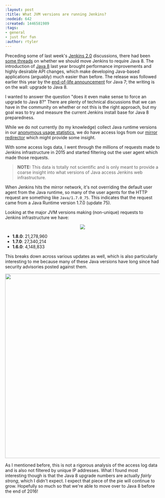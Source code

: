 ```yaml
---
:layout: post
:title: What JVM versions are running Jenkins?
:nodeid: 642
:created: 1446581989
:tags:
- general
- just for fun
:author: rtyler
---
```

Preceding some of last week's [Jenkins 2.0](https://wiki.jenkins.io/display/JENKINS/Jenkins+2.0) discussions, there had been [some threads](https://groups.google.com/d/msg/jenkinsci-dev/sw_WepGw0Pk/0gO2V9UXy-8J) on whether we should move Jenkins to require Java 8. The introduction of [Java 8](https://www.oracle.com/events/us/en/java8/index.html) last year brought performance improvements and highly desirable API changes, which make developing Java-based applications (arguably) much easier than before. The release was followed earlier this year by the [end-of-life announcement](https://www.java.com/en/download/faq/java_7.xml) for Java 7; the writing is on the wall: upgrade to Java 8.

I wanted to answer the question "does it even make sense to force an upgrade to Java 8?" There are plenty of technical discussions that we can have in the community on whether or not this is the right approach, but my goal was to try and measure the current Jenkins install base for Java 8 preparedness.

<!--break-->

While we do not currently (to my knowledge) collect Java runtime versions in our [anonymous usage statistics](https://stats.jenkins-ci.org/jenkins-stats/), we do have access logs from our [mirror redirector](http://mirrors.jenkins-ci.org) which might provide some insight.

With some access logs data, I went through the millions of requests made to Jenkins infrastructure in 2015 and started filtering out the user agent which made those requests.

> **NOTE:** This data is totally not scientific and is only meant to provide a coarse insight into what versions of Java access Jenkins web infrastructure.


When Jenkins hits the mirror network, it's not overriding the default user agent from the Java runtime, so many of the user agents for the HTTP request are something like `Java/1.7.0_75`. This indicates that the request came from a Java Runtime version 1.7.0 (update 75). 

Looking at the major JVM versions making (non-unique) requests to Jenkins infrastructure we have:


<center><img src="https://web.archive.org/web/*/https://agentdero.cachefly.net/continuousblog/major-jvm-versions.png"/></center>

* **1.8.0**: 21,278,960
* **1.7.0**: 27,340,214
* **1.6.0**: 4,148,833

This breaks down across various updates as well, which is also particularly interesting to me because many of these Java versions have long since had security advisories posted against them.

<center><img src="https://web.archive.org/web/*/https://agentdero.cachefly.net/continuousblog/jvm-versions-with-updates.png" width="600"/></center>


As I mentioned before, this is not a rigorous analysis of the access log data and is also not filtered by unique IP addresses. What I found most interesting though is that the Java 8 upgrade numbers are actually *fairly strong*, which I didn't expect. I expect that piece of the pie will continue to grow. Hopefully so much so that we're able to move over to Java 8 before the end of 2016!
